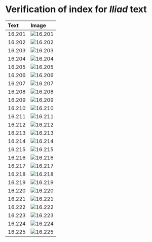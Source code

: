 # Verification of index for *Iliad* text

| Text     | Image     |
| :------------- | :------------- |
| 16.201 | ![16.201](http://www.homermultitext.org/iipsrv?OBJ=IIP,1.0&FIF=/project/homer/pyramidal/VenA/VA210RN_0381.tif&RGN=0.2015,0.2006,0.3826,0.03029&WID=800&CVT=JPEG) | 
| 16.202 | ![16.202](http://www.homermultitext.org/iipsrv?OBJ=IIP,1.0&FIF=/project/homer/pyramidal/VenA/VA210RN_0381.tif&RGN=0.2049,0.2246,0.4169,0.02573&WID=800&CVT=JPEG) | 
| 16.203 | ![16.203](http://www.homermultitext.org/iipsrv?OBJ=IIP,1.0&FIF=/project/homer/pyramidal/VenA/VA210RN_0381.tif&RGN=0.2021,0.2444,0.4169,0.02573&WID=800&CVT=JPEG) | 
| 16.204 | ![16.204](http://www.homermultitext.org/iipsrv?OBJ=IIP,1.0&FIF=/project/homer/pyramidal/VenA/VA210RN_0381.tif&RGN=0.2015,0.2618,0.4296,0.02448&WID=800&CVT=JPEG) | 
| 16.205 | ![16.205](http://www.homermultitext.org/iipsrv?OBJ=IIP,1.0&FIF=/project/homer/pyramidal/VenA/VA210RN_0381.tif&RGN=0.1982,0.2801,0.4296,0.02448&WID=800&CVT=JPEG) | 
| 16.206 | ![16.206](http://www.homermultitext.org/iipsrv?OBJ=IIP,1.0&FIF=/project/homer/pyramidal/VenA/VA210RN_0381.tif&RGN=0.1982,0.3000,0.4506,0.02448&WID=800&CVT=JPEG) | 
| 16.207 | ![16.207](http://www.homermultitext.org/iipsrv?OBJ=IIP,1.0&FIF=/project/homer/pyramidal/VenA/VA210RN_0381.tif&RGN=0.1910,0.3207,0.4506,0.02448&WID=800&CVT=JPEG) | 
| 16.208 | ![16.208](http://www.homermultitext.org/iipsrv?OBJ=IIP,1.0&FIF=/project/homer/pyramidal/VenA/VA210RN_0381.tif&RGN=0.1955,0.3386,0.4263,0.02448&WID=800&CVT=JPEG) | 
| 16.209 | ![16.209](http://www.homermultitext.org/iipsrv?OBJ=IIP,1.0&FIF=/project/homer/pyramidal/VenA/VA210RN_0381.tif&RGN=0.1971,0.3577,0.4263,0.02863&WID=800&CVT=JPEG) | 
| 16.210 | ![16.210](http://www.homermultitext.org/iipsrv?OBJ=IIP,1.0&FIF=/project/homer/pyramidal/VenA/VA210RN_0381.tif&RGN=0.1938,0.3788,0.4263,0.02407&WID=800&CVT=JPEG) | 
| 16.211 | ![16.211](http://www.homermultitext.org/iipsrv?OBJ=IIP,1.0&FIF=/project/homer/pyramidal/VenA/VA210RN_0381.tif&RGN=0.1969,0.3946,0.4125,0.02586&WID=800&CVT=JPEG) | 
| 16.212 | ![16.212](http://www.homermultitext.org/iipsrv?OBJ=IIP,1.0&FIF=/project/homer/pyramidal/VenA/VA210RN_0381.tif&RGN=0.1931,0.4155,0.4269,0.02517&WID=800&CVT=JPEG) | 
| 16.213 | ![16.213](http://www.homermultitext.org/iipsrv?OBJ=IIP,1.0&FIF=/project/homer/pyramidal/VenA/VA210RN_0381.tif&RGN=0.1953,0.4361,0.4020,0.02089&WID=800&CVT=JPEG) | 
| 16.214 | ![16.214](http://www.homermultitext.org/iipsrv?OBJ=IIP,1.0&FIF=/project/homer/pyramidal/VenA/VA210RN_0381.tif&RGN=0.1975,0.4545,0.4186,0.02351&WID=800&CVT=JPEG) | 
| 16.215 | ![16.215](http://www.homermultitext.org/iipsrv?OBJ=IIP,1.0&FIF=/project/homer/pyramidal/VenA/VA210RN_0381.tif&RGN=0.1969,0.4712,0.4574,0.02849&WID=800&CVT=JPEG) | 
| 16.216 | ![16.216](http://www.homermultitext.org/iipsrv?OBJ=IIP,1.0&FIF=/project/homer/pyramidal/VenA/VA210RN_0381.tif&RGN=0.1934,0.4895,0.4425,0.02656&WID=800&CVT=JPEG) | 
| 16.217 | ![16.217](http://www.homermultitext.org/iipsrv?OBJ=IIP,1.0&FIF=/project/homer/pyramidal/VenA/VA210RN_0381.tif&RGN=0.1947,0.5108,0.4217,0.02490&WID=800&CVT=JPEG) | 
| 16.218 | ![16.218](http://www.homermultitext.org/iipsrv?OBJ=IIP,1.0&FIF=/project/homer/pyramidal/VenA/VA210RN_0381.tif&RGN=0.1944,0.5307,0.4339,0.02199&WID=800&CVT=JPEG) | 
| 16.219 | ![16.219](http://www.homermultitext.org/iipsrv?OBJ=IIP,1.0&FIF=/project/homer/pyramidal/VenA/VA210RN_0381.tif&RGN=0.1874,0.5481,0.4508,0.02711&WID=800&CVT=JPEG) | 
| 16.220 | ![16.220](http://www.homermultitext.org/iipsrv?OBJ=IIP,1.0&FIF=/project/homer/pyramidal/VenA/VA210RN_0381.tif&RGN=0.1887,0.5668,0.4700,0.02711&WID=800&CVT=JPEG) | 
| 16.221 | ![16.221](http://www.homermultitext.org/iipsrv?OBJ=IIP,1.0&FIF=/project/homer/pyramidal/VenA/VA210RN_0381.tif&RGN=0.1934,0.5848,0.4403,0.02863&WID=800&CVT=JPEG) | 
| 16.222 | ![16.222](http://www.homermultitext.org/iipsrv?OBJ=IIP,1.0&FIF=/project/homer/pyramidal/VenA/VA210RN_0381.tif&RGN=0.1953,0.6043,0.4261,0.02946&WID=800&CVT=JPEG) | 
| 16.223 | ![16.223](http://www.homermultitext.org/iipsrv?OBJ=IIP,1.0&FIF=/project/homer/pyramidal/VenA/VA210RN_0381.tif&RGN=0.1890,0.6227,0.4261,0.02614&WID=800&CVT=JPEG) | 
| 16.224 | ![16.224](http://www.homermultitext.org/iipsrv?OBJ=IIP,1.0&FIF=/project/homer/pyramidal/VenA/VA210RN_0381.tif&RGN=0.1914,0.6411,0.4280,0.02877&WID=800&CVT=JPEG) | 
| 16.225 | ![16.225](http://www.homermultitext.org/iipsrv?OBJ=IIP,1.0&FIF=/project/homer/pyramidal/VenA/VA210RN_0381.tif&RGN=0.1901,0.6618,0.4280,0.02877&WID=800&CVT=JPEG) | 


